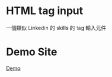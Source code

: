 HTML tag input
===========
一個類似 Linkedin 的 skills 的 tag 輸入元件

# Demo Site
[Demo](http://175.181.41.247/works/tagInput/)

